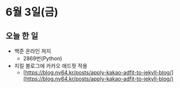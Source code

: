 # 6월 3일(금)

## 오늘 한 일

* 백준 온라인 져지
  * 2869번(Python)
* 지킬 블로그에 카카오 애드핏 적용
  * [https://blog.ny64.kr/posts/apply-kakao-adfit-to-jekyll-blog/](https://blog.ny64.kr/posts/apply-kakao-adfit-to-jekyll-blog/)


